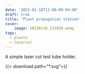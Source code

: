 ```yaml
---
date: '2023-01-18T12:00:00-04:00'
draft: true
title: 'Plant propogation station'
cover:
    image: 20230118_121839.webp
tags:
  - plants
  - lasercut
---
```


A simple laser cut test tube holder.

{{< download path="*.svg">}}
